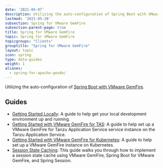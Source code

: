 ```yaml
---
date: '2021-04-07'
description: Utilizing the auto-configuration of Spring Boot with VMware GemFire.
lastmod: '2021-05-28'
subsection: Spring for VMware GemFire
subsection-parent-page: true
title: Spring for VMware GemFire
topic: Spring for VMware GemFire
topicgroups: "Clients"
grouptitle: "Spring for VMware GemFire"
layout: topic
icon: spring
type: data-guides
weight: 1
aliases:
  - spring-for-apache-geode/
---
```


Utilizing the auto-configuration of [Spring Boot with VMware GemFire](https://docs.vmware.com/en/Spring-Boot-for-VMware-GemFire/index.html).  


## Guides

- [Getting Started Locally](/data/gemfire/guides/get-started-locally-sbgf/): A guide to help get your local development environment up and running.
- [Getting Started with VMware GemFire for TAS](/data/gemfire/guides/get-started-gf4tas-sbgf/): A guide to help set up a VMware GemFire for Tanzu Application Service service instance on the Tanzu Application Service.
- [Getting Started with VMware GemFire for Kubernetes](/data/gemfire/guides/get-started-gf4k8s-sbgf/): A guide to help set up a  VMware GemFire instance on Kubernetes.
- [Session State Caching](/data/gemfire/guides/session-state-cache-sbgf/): This guide walks you through how to implement a session state cache using VMware GemFire, Spring Boot for VMware GemFire, and Spring Session.